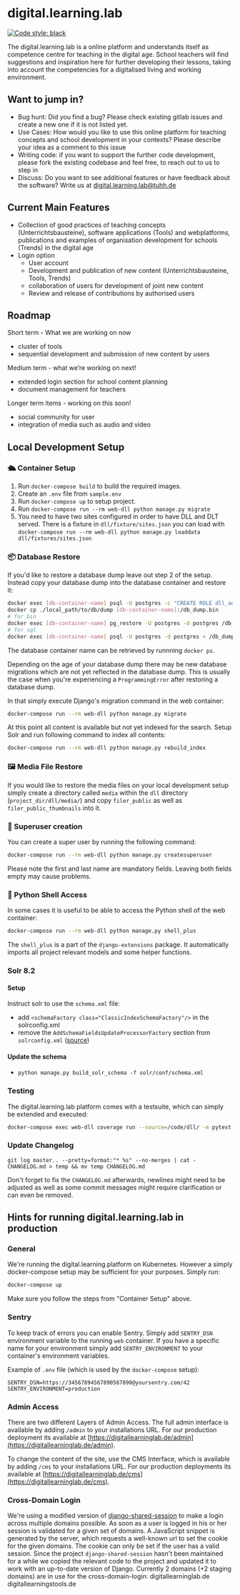 # digital.learning.lab

[![Code style: black](https://img.shields.io/badge/code%20style-black-000000.svg)](https://github.com/psf/black)

The digital.learning.lab is a online platform and understands itself as competence centre for teaching in the digital age. School teachers will find suggestions and inspiration here for further developing their lessons, taking into account the competencies for a digitalised living and working environment.

## Want to jump in?

- Bug hunt: Did you find a bug? Please check existing gitlab issues and create
    a new one if it is not listed yet.
- Use Cases: How would you like to use this online platform for teaching concepts and school development in your contexts?
    Please describe your idea as a comment to this issue
- Writing code: if you want to support the further code development, please fork the existing codebase and feel free, to reach out to us to step in
- Discuss: Do you want to see additional features or have feedback about the
    software? Write us at <digital.learning.lab@tuhh.de>

## Current Main Features

- Collection of good practices of teaching concepts (Unterrichtsbausteine), software applications (Tools) and webplatforms, publications and examples of organisation development for schools (Trends) in the digital age
- Login option
  - User account
  - Development and publication of new content (Unterrichtsbausteine, Tools, Trends)
  - collaboration of users for development of joint new content
  - Review and release of contributions by authorised users

## Roadmap

Short term - What we are working on now

- cluster of tools
- sequential development and submission of new content by users

Medium term - what we’re working on next!

- extended login section for school content planning
- document management for teachers

Longer term items - working on this soon!

- social community for user
- integration of media such as audio and video

## Local Development Setup

### 🛳 Container Setup

1. Run `docker-compose build` to build the required images.
2. Create an `.env` file from `sample.env`
3. Run `docker-compose up` to setup project.
4. Run `docker-compose run --rm web-dll python manage.py migrate`
5. You need to have two sites configured in order to have DLL and DLT served.
  There is a fixture in `dll/fixture/sites.json` you can load with
  `docker-compose run --rm web-dll python manage.py loaddata
  dll/fixtures/sites.json`

### 📦 Database Restore

If you'd like to restore a database dump leave out step 2 of the setup. Instead copy your
database dump into the database container and restore it:

```bash
docker exec [db-container-name] psql -U postgres -c "CREATE ROLE dll_admin;"
docker cp ./local_path/to/db/dump [db-container-name]:/db_dump.bin
# for bin
docker exec [db-container-name] pg_restore -U postgres -d postgres /db_dump.bin
# for sql
docker exec [db-container-name] psql -U postgres -d postgres < /db_dump.sql
```

The database container name can be retrieved by runnning `docker ps`.

Depending on the age of your database dump there may be new database migrations
which are not yet reflected in the database dump. This is usually the case when
you're experiencing a `ProgrammingError` after restoring a database dump.

In that simply execute Django's migration command in the web container:

```bash
docker-compose run --rm web-dll python manage.py migrate
```

At this point all content is available but not yet indexed for the search.
Setup Solr and run following command to index all contents:

```bash
docker-compose run --rm web-dll python manage.py rebuild_index
```

### 🖼 Media File Restore

If you would like to restore the media files on your local development setup simply create
a directory called `media` within the `dll` directory (`project_dir/dll/media/`) and copy
`filer_public` as well as `filer_public_thumbnails` into it.

### 🦸 Superuser creation

You can create a super user by running the following command:

```bash
docker-compose run --rm web-dll python manage.py createsuperuser
```

Please note the first and last name are mandatory fields. Leaving both fields empty may
cause problems.

### 🐍 Python Shell Access

In some cases it is useful to be able to access the Python shell of the web container:

```bash
docker-compose run --rm web-dll python manage.py shell_plus
```

The `shell_plus` is a part of the `django-extensions` package. It automatically imports
all project relevant models and some helper functions.

### Solr 8.2

#### Setup

Instruct solr to use the `schema.xml` file:

- add `<schemaFactory class="ClassicIndexSchemaFactory"/>` in the solrconfig.xml
- remove the `AddSchemaFieldsUpdateProcessorFactory` section from `solrconfig.xml` ([source](https://stackoverflow.com/questions/31719955/solr-error-this-indexschema-is-not-mutable))

#### Update the schema

- `python manage.py build_solr_schema -f solr/conf/schema.xml`

### Testing

The digital.learning.lab platform comes with a testsuite, which can simply be
extended and executed:

```bash
docker-compose exec web-dll coverage run --source=/code/dll/ -m pytest /code/dll/
```

### Update Changelog

```
git log master.. --pretty=format:"* %s" --no-merges | cat - CHANGELOG.md > temp && mv temp CHANGELOG.md
```

Don't forget to fix the `CHANGELOG.md` afterwards, newlines might need to be
adjusted as well as some commit messages might require clarification or can even
be removed.

## Hints for running digital.learning.lab in production

### General

We're running the digital.learning.platform on Kubernetes. However a simply docker-compose
setup may be sufficient for your purposes. Simply run:

```bash
docker-compose up
```

Make sure you follow the steps from "Container Setup" above.

### Sentry

To keep track of errors you can enable Sentry.
Simply add `SENTRY_DSN` environment variable to the running `web` container.
If you have a specific name for your environment simply add `SENTRY_ENVIRONMENT` to
your container's environment variables.

Example of `.env` file (which is used by the `docker-compose` setup):

```dotenv
SENTRY_DSN=https://34567894567890567890@yoursentry.com/42
SENTRY_ENVIRONMENT=production
```

### Admin Access

There are two different Layers of Admin Access. The full admin interface is
available by adding `/admin` to your installations URL. For our production
deployment its available at
[https://digitallearninglab.de/admin](https://digitallearninglab.de/admin).

To change the content of the site, use the CMS Interface, which is available by
adding `/cms` to your installations URL. For our production deployments its
available at
[https://digitallearninglab.de/cms](https://digitallearninglab.de/cms).

### Cross-Domain Login

We're using a modified version of [django-shared-session](https://github.com/ViktorStiskala/django-shared-session/)
to make a login across multiple domains possible. As soon as a user is logged in
his or her session is validated for a given set of domains. A JavaScript snippet
is generated by the server, which requests a well-known url to set the cookie for
the given domains. The cookie can only be set if the user has a valid session.
Since the project `django-shared-session` hasn't been maintained for a while we
copied the relevant code to the project and updated it to work with an up-to-date
version of Django.
Currently 2 domains (+2 staging domains) are in use for the cross-domain-login:
digitallearninglab.de
digitallearningstools.de
